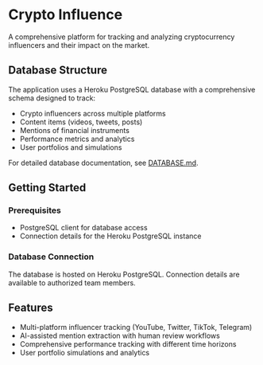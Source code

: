 # Crypto Influence

A comprehensive platform for tracking and analyzing cryptocurrency influencers and their impact on the market.

## Database Structure

The application uses a Heroku PostgreSQL database with a comprehensive schema designed to track:

- Crypto influencers across multiple platforms
- Content items (videos, tweets, posts)
- Mentions of financial instruments
- Performance metrics and analytics
- User portfolios and simulations

For detailed database documentation, see [DATABASE.md](DATABASE.md).

## Getting Started

### Prerequisites

- PostgreSQL client for database access
- Connection details for the Heroku PostgreSQL instance

### Database Connection

The database is hosted on Heroku PostgreSQL. Connection details are available to authorized team members.

## Features

- Multi-platform influencer tracking (YouTube, Twitter, TikTok, Telegram)
- AI-assisted mention extraction with human review workflows
- Comprehensive performance tracking with different time horizons
- User portfolio simulations and analytics
